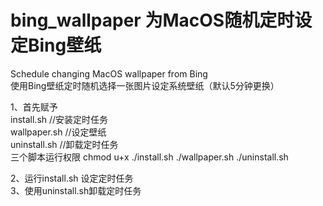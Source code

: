# bing_wallpaper 为MacOS随机定时设定Bing壁纸
Schedule changing MacOS wallpaper from Bing  
使用Bing壁纸定时随机选择一张图片设定系统壁纸（默认5分钟更换）  

1、首先赋予  
install.sh   //安装定时任务  
wallpaper.sh //设定壁纸  
uninstall.sh //卸载定时任务  
三个脚本运行权限
chmod u+x ./install.sh ./wallpaper.sh ./uninstall.sh 

2、运行install.sh 设定定时任务  
3、使用uninstall.sh卸载定时任务  
